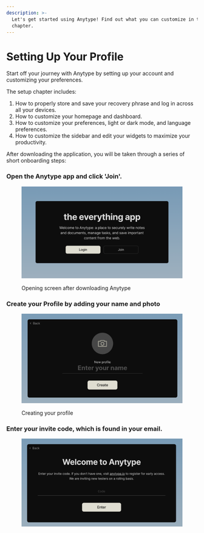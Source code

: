 ```yaml
---
description: >-
  Let's get started using Anytype! Find out what you can customize in this
  chapter.
---
```


# Setting Up Your Profile

Start off your journey with Anytype by setting up your account and customizing your preferences.

The setup chapter includes:

1. How to properly store and save your recovery phrase and log in across all your devices.
2. How to customize your homepage and dashboard.
3. How to customize your preferences, light or dark mode, and language preferences.
4. How to customize the sidebar and edit your widgets to maximize your productivity.

After downloading the application, you will be taken through a series of short onboarding steps:

### Open the Anytype app and click  'Join'.

<figure><img src="../../.gitbook/assets/image (25).png" alt=""><figcaption><p>Opening screen after downloading Anytype</p></figcaption></figure>

### Create your Profile by adding your name and photo

<figure><img src="../../.gitbook/assets/image (12).png" alt=""><figcaption><p>Creating your profile</p></figcaption></figure>

### Enter your invite code, which is found in your email.

<figure><img src="../../.gitbook/assets/image (9).png" alt=""><figcaption></figcaption></figure>
